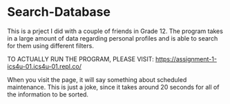# Search-Database
This is a prject I did with a couple of friends in Grade 12. The program takes in a large amount of data regarding personal profiles and is able to search for them using different filters. 

TO ACTUALLY RUN THE PROGRAM, PLEASE VISIT: https://assignment-1-ics4u-01.ics4u-01.repl.co/

When you visit the page, it will say something about scheduled maintenance. This is just a joke, since it takes around 20 seconds for all of the information to be sorted.
